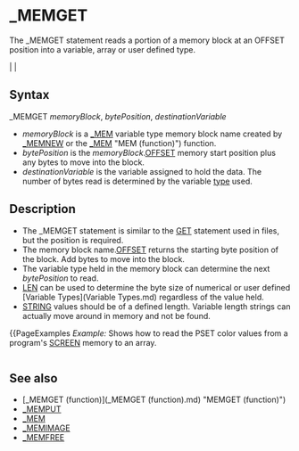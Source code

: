# _MEMGET

The _MEMGET statement reads a portion of a memory block at an OFFSET position into a variable, array or user defined type.

  

|  |

## Syntax

_MEMGET *memoryBlock*, *bytePosition*, *destinationVariable*
  

* *memoryBlock* is a [_MEM](_MEM.md) variable type memory block name created by [_MEMNEW](_MEMNEW.md) or the [_MEM](_MEM.md) "MEM (function)") function.
* *bytePosition* is the *memoryBlock*.[OFFSET](OFFSET.md) memory start position plus any bytes to move into the block.
* *destinationVariable* is the variable assigned to hold the data. The number of bytes read is determined by the variable [type](type.md) used.

  

## Description

* The _MEMGET statement is similar to the [GET](GET.md) statement used in files, but the position is required.
* The memory block name.[OFFSET](OFFSET.md) returns the starting byte position of the block. Add bytes to move into the block.
* The variable type held in the memory block can determine the next *bytePosition* to read.
* [LEN](LEN.md) can be used to determine the byte size of numerical or user defined [Variable Types](Variable Types.md) regardless of the value held.
* [STRING](STRING.md) values should be of a defined length. Variable length strings can actually move around in memory and not be found.

  

{{PageExamples
*Example:* Shows how to read the PSET color values from a program's [SCREEN](SCREEN.md) memory to an array.

``` [SCREEN](SCREEN.md) 13 [PSET](PSET.md) (0, 0), 123 [PSET](PSET.md) (1, 0), 222 'create screen image  'here is an array [DIM](DIM.md) screen_array(319, 199) [AS](AS.md) [_UNSIGNED](_UNSIGNED.md) [_BYTE](_BYTE.md) 'use screen dimensions from 0  'here's how we can copy the screen to our array [DIM](DIM.md) m [AS](AS.md) [_MEM](_MEM.md) m = [_MEMIMAGE](_MEMIMAGE.md)  '0 or no handle necessary when accessing the current program screen _MEMGET m, m.OFFSET, screen_array()  'here's the proof [PRINT](PRINT.md) screen_array(0, 0) 'print 123 [PRINT](PRINT.md) screen_array(1, 0) 'print 222 [END](END.md)  
```

  

## See also

* [_MEMGET (function)](_MEMGET (function).md) "MEMGET (function)")
* [_MEMPUT](_MEMPUT.md)
* [_MEM](_MEM.md)
* [_MEMIMAGE](_MEMIMAGE.md)
* [_MEMFREE](_MEMFREE.md)

  
